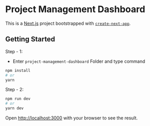 # Project Management Dashboard

This is a [Next.js](https://nextjs.org/) project bootstrapped with [`create-next-app`](https://github.com/vercel/next.js/tree/canary/packages/create-next-app).

## Getting Started

Step - 1:

- Enter `project-management-dashboard` Folder and type command

```bash
npm install
# or
yarn
```

Step - 2:

```bash
npm run dev
# or
yarn dev
```

Open [http://localhost:3000](http://localhost:3000) with your browser to see the result.
